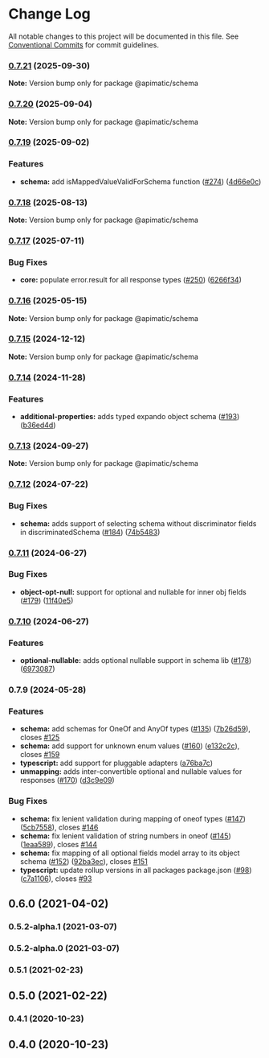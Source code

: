 # Change Log

All notable changes to this project will be documented in this file.
See [Conventional Commits](https://conventionalcommits.org) for commit guidelines.

### [0.7.21](https://github.com/apimatic/apimatic-js-runtime/compare/@apimatic/schema@0.7.20...@apimatic/schema@0.7.21) (2025-09-30)

**Note:** Version bump only for package @apimatic/schema

### [0.7.20](https://github.com/apimatic/apimatic-js-runtime/compare/@apimatic/schema@0.7.19...@apimatic/schema@0.7.20) (2025-09-04)

**Note:** Version bump only for package @apimatic/schema

### [0.7.19](https://github.com/apimatic/apimatic-js-runtime/compare/@apimatic/schema@0.7.18...@apimatic/schema@0.7.19) (2025-09-02)

### Features

- **schema:** add isMappedValueValidForSchema function ([#274](https://github.com/apimatic/apimatic-js-runtime/issues/274)) ([4d66e0c](https://github.com/apimatic/apimatic-js-runtime/commit/4d66e0c615a6e766980c285d949f403221c2128e))

### [0.7.18](https://github.com/apimatic/apimatic-js-runtime/compare/@apimatic/schema@0.7.17...@apimatic/schema@0.7.18) (2025-08-13)

**Note:** Version bump only for package @apimatic/schema

### [0.7.17](https://github.com/apimatic/apimatic-js-runtime/compare/@apimatic/schema@0.7.16...@apimatic/schema@0.7.17) (2025-07-11)

### Bug Fixes

- **core:** populate error.result for all response types ([#250](https://github.com/apimatic/apimatic-js-runtime/issues/250)) ([6266f34](https://github.com/apimatic/apimatic-js-runtime/commit/6266f34bfb4cbfae2ade0958923aa55c0a81826b))

### [0.7.16](https://github.com/apimatic/apimatic-js-runtime/compare/@apimatic/schema@0.7.15...@apimatic/schema@0.7.16) (2025-05-15)

**Note:** Version bump only for package @apimatic/schema

### [0.7.15](https://github.com/apimatic/apimatic-js-runtime/compare/@apimatic/schema@0.7.14...@apimatic/schema@0.7.15) (2024-12-12)

**Note:** Version bump only for package @apimatic/schema

### [0.7.14](https://github.com/apimatic/apimatic-js-runtime/compare/@apimatic/schema@0.7.13...@apimatic/schema@0.7.14) (2024-11-28)

### Features

- **additional-properties:** adds typed expando object schema ([#193](https://github.com/apimatic/apimatic-js-runtime/issues/193)) ([b36ed4d](https://github.com/apimatic/apimatic-js-runtime/commit/b36ed4dd088341e6f69ced399f7d0b83a12c96ef))

### [0.7.13](https://github.com/apimatic/apimatic-js-runtime/compare/@apimatic/schema@0.7.12...@apimatic/schema@0.7.13) (2024-09-27)

**Note:** Version bump only for package @apimatic/schema

### [0.7.12](https://github.com/apimatic/apimatic-js-runtime/compare/@apimatic/schema@0.7.11...@apimatic/schema@0.7.12) (2024-07-22)

### Bug Fixes

- **schema:** adds support of selecting schema without discriminator fields in discriminatedSchema ([#184](https://github.com/apimatic/apimatic-js-runtime/issues/184)) ([74b5483](https://github.com/apimatic/apimatic-js-runtime/commit/74b54837f267cf8063ef6765402972c4a1fd7ba3))

### [0.7.11](https://github.com/apimatic/apimatic-js-runtime/compare/@apimatic/schema@0.7.10...@apimatic/schema@0.7.11) (2024-06-27)

### Bug Fixes

- **object-opt-null:** support for optional and nullable for inner obj fields ([#179](https://github.com/apimatic/apimatic-js-runtime/issues/179)) ([11f40e5](https://github.com/apimatic/apimatic-js-runtime/commit/11f40e5f707499fcec5da7e8733240139d1432c5))

### [0.7.10](https://github.com/apimatic/apimatic-js-runtime/compare/@apimatic/schema@0.7.9...@apimatic/schema@0.7.10) (2024-06-27)

### Features

- **optional-nullable:** adds optional nullable support in schema lib ([#178](https://github.com/apimatic/apimatic-js-runtime/issues/178)) ([6973087](https://github.com/apimatic/apimatic-js-runtime/commit/69730870f2998bc30330a957ace47aff857c09c4))

### 0.7.9 (2024-05-28)

### Features

- **schema:** add schemas for OneOf and AnyOf types ([#135](https://github.com/apimatic/apimatic-js-runtime/issues/135)) ([7b26d59](https://github.com/apimatic/apimatic-js-runtime/commit/7b26d59e9ada13e5f1aef69817950d0b43a7fb62)), closes [#125](https://github.com/apimatic/apimatic-js-runtime/issues/125)
- **schema:** add support for unknown enum values ([#160](https://github.com/apimatic/apimatic-js-runtime/issues/160)) ([e132c2c](https://github.com/apimatic/apimatic-js-runtime/commit/e132c2c3722b6cc4a6870c0c1ac8e82082415d26)), closes [#159](https://github.com/apimatic/apimatic-js-runtime/issues/159)
- **typescript:** add support for pluggable adapters ([a76ba7c](https://github.com/apimatic/apimatic-js-runtime/commit/a76ba7cbf2602bdc48b758816000330429ac4972))
- **unmapping:** adds inter-convertible optional and nullable values for responses ([#170](https://github.com/apimatic/apimatic-js-runtime/issues/170)) ([d3c9e09](https://github.com/apimatic/apimatic-js-runtime/commit/d3c9e0929c6d59cd3380b89e023c020ed5964f1a))

### Bug Fixes

- **schema:** fix lenient validation during mapping of oneof types ([#147](https://github.com/apimatic/apimatic-js-runtime/issues/147)) ([5cb7558](https://github.com/apimatic/apimatic-js-runtime/commit/5cb7558f40beafff913f1b1489801eadb61680b8)), closes [#146](https://github.com/apimatic/apimatic-js-runtime/issues/146)
- **schema:** fix lenient validation of string numbers in oneof ([#145](https://github.com/apimatic/apimatic-js-runtime/issues/145)) ([1eaa589](https://github.com/apimatic/apimatic-js-runtime/commit/1eaa5892dc18f0a295231f02079955e30e267a1a)), closes [#144](https://github.com/apimatic/apimatic-js-runtime/issues/144)
- **schema:** fix mapping of all optional fields model array to its object schema ([#152](https://github.com/apimatic/apimatic-js-runtime/issues/152)) ([92ba3ec](https://github.com/apimatic/apimatic-js-runtime/commit/92ba3ec094918426c6d8c6048041441db2bb0bfd)), closes [#151](https://github.com/apimatic/apimatic-js-runtime/issues/151)
- **typescript:** update rollup versions in all packages package.json ([#98](https://github.com/apimatic/apimatic-js-runtime/issues/98)) ([c7a1106](https://github.com/apimatic/apimatic-js-runtime/commit/c7a1106bfc8e7d10e28dee97fb30a4e2792f21df)), closes [#93](https://github.com/apimatic/apimatic-js-runtime/issues/93)

## 0.6.0 (2021-04-02)

### 0.5.2-alpha.1 (2021-03-07)

### 0.5.2-alpha.0 (2021-03-07)

### 0.5.1 (2021-02-23)

## 0.5.0 (2021-02-22)

### 0.4.1 (2020-10-23)

## 0.4.0 (2020-10-23)
